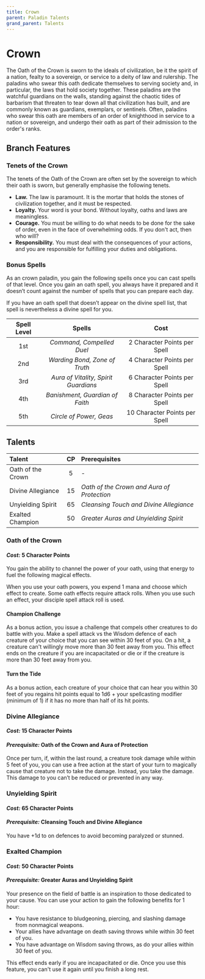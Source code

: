 ```yaml
---
title: Crown
parent: Paladin Talents
grand_parent: Talents
---
```


# Crown
The Oath of the Crown is sworn to the ideals of civilization, be it the spirit of a nation, fealty to a sovereign, or service to a deity of law and rulership. The paladins who swear this oath dedicate themselves to serving society and, in particular, the laws that hold society together. These paladins are the watchful guardians on the walls, standing against the chaotic tides of barbarism that threaten to tear down all that civilization has built, and are commonly known as guardians, exemplars, or sentinels. Often, paladins who swear this oath are members of an order of knighthood in service to a nation or sovereign, and undergo their oath as part of their admission to the order's ranks.

## Branch Features

### Tenets of the Crown
The tenets of the Oath of the Crown are often set by the sovereign to which their oath is sworn, but generally emphasise the following tenets.
* **Law.** The law is paramount. It is the mortar that holds the stones of civilization together, and it must be respected.
* **Loyalty.** Your word is your bond. Without loyalty, oaths and laws are meaningless.
* **Courage.** You must be willing to do what needs to be done for the sake of order, even in the face of overwhelming odds. If you don't act, then who will?
* **Responsibility.** You must deal with the consequences of your actions, and you are responsible for fulfilling your duties and obligations.

### Bonus Spells
As an crown paladin, you gain the following spells once you can cast spells of that level. Once you gain an oath spell, you always have it prepared and it doesn’t count against the number of spells that you can prepare each day.

If you have an oath spell that doesn’t appear on the divine spell list, that spell is nevertheless a divine spell for you.

| Spell Level | Spells | Cost |
|:-----------:|:------:|:----:|
| 1st | *Command, Compelled Duel* | 2 Character Points per Spell |
| 2nd | *Warding Bond, Zone of Truth* | 4 Character Points per Spell |
| 3rd | *Aura of Vitality, Spirit Guardians* | 6 Character Points per Spell |
| 4th | *Banishment, Guardian of Faith* | 8 Character Points per Spell |
| 5th | *Circle of Power, Geas* | 10 Character Points per Spell |

## Talents

| Talent | CP | Prerequisites |
|:-------|:--:|:--------------|
| Oath of the Crown | 5  | - |
| Divine Allegiance | 15 | *Oath of the Crown and Aura of Protection* |
| Unyielding Spirit | 65 | *Cleansing Touch and Divine Allegiance* |
| Exalted Champion  | 50 | *Greater Auras and Unyielding Spirit* |

### Oath of the Crown
#### *Cost:* 5 Character Points
You gain the ability to channel the power of your oath, using that energy to fuel the following magical effects.

When you use your oath powers, you expend 1 mana and choose which effect to create. Some oath effects require attack rolls. When you use such an effect, your disciple spell attack roll is used.

#### Champion Challenge
As a bonus action, you issue a challenge that compels other creatures to do battle with you. Make a spell attack vs the Wisdom defence of each creature of your choice that you can see within 30 feet of you. On a hit, a creature can't willingly move more than 30 feet away from you. This effect ends on the creature if you are incapacitated or die or if the creature is more than 30 feet away from you.

#### Turn the Tide
As a bonus action, each creature of your choice that can hear you within 30 feet of you regains hit points equal to 1d6 + your spellcasting modifier (minimum of 1) if it has no more than half of its hit points.

### Divine Allegiance
#### *Cost:* 15 Character Points
#### *Prerequisite:* Oath of the Crown and Aura of Protection
Once per turn, if, within the last round, a creature took damage while within 5 feet of you, you can use a free action at the start of your turn to magically cause that creature not to take the damage. Instead, you take the damage. This damage to you can’t be reduced or prevented in any way.

### Unyielding Spirit
#### *Cost:* 65 Character Points
#### *Prerequisite:* Cleansing Touch and Divine Allegiance
You have +1d to on defences to avoid becoming paralyzed or stunned.

### Exalted Champion
#### *Cost:* 50 Character Points
#### *Prerequisite:* Greater Auras and Unyielding Spirit
Your presence on the field of battle is an inspiration to those dedicated to your cause. You can use your action to gain the following benefits for 1 hour:
* You have resistance to bludgeoning, piercing, and slashing damage from nonmagical weapons.
* Your allies have advantage on death saving throws while within 30 feet of you.
* You have advantage on Wisdom saving throws, as do your allies within 30 feet of you.

This effect ends early if you are incapacitated or die. Once you use this feature, you can't use it again until you finish a long rest.
